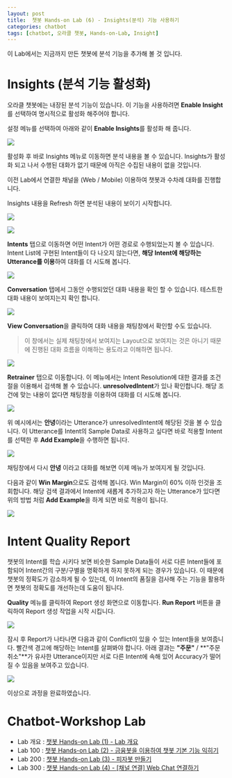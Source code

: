 ```yaml
---
layout: post
title:  챗봇 Hands-on Lab (6) - Insights(분석) 기능 사용하기
categories: chatbot
tags: [chatbot, 오라클 챗봇, Hands-on-Lab, Insight]
---
```


이 Lab에서는 지금까지 만든 챗봇에 분석 기능을 추가해 볼 것 입니다.


# Insights (분석 기능 활성화)
오라클 챗봇에는 내장된 분석 기능이 있습니다. 이 기능을 사용하려면 **Enable Insight**를 선택하여 명시적으로 활성화 해주어야 합니다.

설정 메뉴를 선택하여 아래와 같이 **Enable Insights**를 활성화 해 줍니다.

![](/assets/images/chatbot_lecture/insights/01_enable_insight.png)

활성화 후 바로 Insights 메뉴로 이동하면 분석 내용을 볼 수 있습니다. Insights가 활성화 되고 나서 수행된 대화가 없기 때문에 아직은 수집된 내용이 없을 것입니다.

이전 Lab에서 연결한 채널을 (Web / Mobile) 이용하여 챗봇과 수차례 대화를 진행합니다.

Insights 내용을 Refresh 하면 분석된 내용이 보이기 시작합니다.

![](/assets/images/chatbot_lecture/insights/02_insights.png)

![](/assets/images/chatbot_lecture/insights/03_insights.png)

**Intents** 탭으로 이동하면 어떤 Intent가 어떤 경로로 수행되었는지 볼 수 있습니다.
Intent List에 구현된 Intent들이 다 나오지 않는다면, **해당 Intent에 해당하는 Utterance를 이용**하여 대화를 더 시도해 봅니다. 

![](/assets/images/chatbot_lecture/insights/04_insights.png)

**Conversation** 탭에서 그동안 수행되었던 대화 내용을 확인 할 수 있습니다. 테스트한 대화 내용이 보여지는지 확인 합니다.

![](/assets/images/chatbot_lecture/insights/05_insights.png)

**View Conversation**을 클릭하여 대화 내용을 채팅창에서 확인할 수도 있습니다. 
> 이 창에서는 실제 채팅창에서 보여지는 Layout으로 보여지는 것은 아니기 때문에 진행된 대화 흐름을 이해하는 용도라고 이해하면 됩니다.

![](/assets/images/chatbot_lecture/insights/06_insights.png)

**Retrainer** 탭으로 이동합니다. 이 메뉴에서는 Intent Resolution에 대한 결과를 조건절을 이용해서 검색해 볼 수 있습니다. **unresolvedIntent**가 있나 확인합니다. 해당 조건에 맞는 내용이 없다면 채팅창을 이용하여 대화를 더 시도해 봅니다.

![](/assets/images/chatbot_lecture/insights/07_insights.png)

위 예시에서는 **안녕**이라는 Utterance가 unresolvedIntent에 해당된 것을 볼 수 있습니다. 이 Utterance를 Intent의 Sample Data로 사용하고 싶다면 바로 적용할 Intent를 선택한 후 **Add Example**을 수행하면 됩니다.

![](/assets/images/chatbot_lecture/insights/08_insights.png)

채팅창에서 다시 **안녕** 이라고 대화를 해보면 이제 메뉴가 보여지게 될 것입니다.

다음과 같이 **Win Margin**으로도 검색해 봅니다. Win Margin이 60% 이하 인것을 조회합니다.
해당 검색 결과에서 Intent에 새롭게 추가하고자 하는 Utterance가 있다면 위의 방법 처럼 **Add Example**을 하게 되면 바로 적용이 됩니다.

![](/assets/images/chatbot_lecture/insights/09_insights.png)

# Intent Quality Report

챗봇의 Intent를 학습 시키다 보면 비슷한 Sample Data들이 서로 다른 Intent들에 포함되어 Intent간의 구분/구별을 명확하게 하지 못하게 되는 경우가 있습니다. 이 때문에 챗봇의 정확도가 감소하게 될 수 있는데, 이 Intent의 품질을 검사해 주는 기능을 활용하면 챗봇의 정확도를 개선하는데 도움이 됩니다.


**Quality** 메뉴를 클릭하여 Report 생성 화면으로 이동합니다. **Run Report** 버튼을 클릭하여 Report 생성 작업을 시작 시킵니다. 

![](/assets/images/chatbot_lecture/insights/10_runreport.png)

잠시 후 Report가 나타나면 다음과 같이 Conflict이 있을 수 있는 Intent들을 보여줍니다. 빨간색 경고에 해당하는 Intent를 살펴봐야 합니다. 아래 결과는 **"주문"** / **"주문 취소"**가 유사한 Utterance이지만 서로 다른 Intent에 속해 있어 Accuracy가 떨어질 수 있음을 보여주고 있습니다.

![](/assets/images/chatbot_lecture/insights/11_reportresult.png)

이상으로 과정을 완료하였습니다.

# Chatbot-Workshop Lab 
* Lab 개요 : [챗봇 Hands-on Lab (1) - Lab 개요](/chatbot/2019/챗봇-Hands-on-Lab_1/)
* Lab 100 : [챗봇 Hands-on Lab (2) - 금융봇을 이용하여 챗봇 기본 기능 익히기](/chatbot/2019/챗봇-Hands-on-Lab_2/)
* Lab 200 : [챗봇 Hands-on Lab (3) - 피자봇 만들기 ](/chatbot/2019/챗봇-Hands-on-Lab_3/)
* Lab 300 : [챗봇 Hands-on Lab (4) - [채널 연결] Web Chat 연결하기](/chatbot/2019/챗봇-Hands-on-Lab_4/)